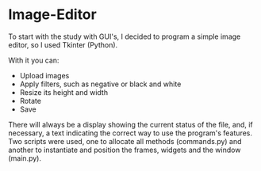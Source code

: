 # Image-Editor
To start with the study with GUI's, I decided to program a simple image editor, so I used Tkinter (Python).

With it you can:
- Upload images
- Apply filters, such as negative or black and white
- Resize its height and width
- Rotate
- Save

There will always be a display showing the current status of the file, and, if necessary, a text indicating the correct way to use the program's features.
Two scripts were used, one to allocate all methods (commands.py) and another to instantiate and position the frames, widgets and the window (main.py).
